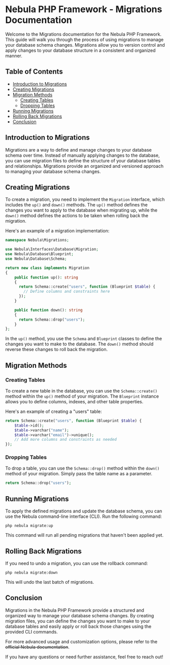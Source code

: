 # Nebula PHP Framework - Migrations Documentation

Welcome to the Migrations documentation for the Nebula PHP Framework. This guide will walk you through the process of using migrations to manage your database schema changes. Migrations allow you to version control and apply changes to your database structure in a consistent and organized manner.

## Table of Contents

- [Introduction to Migrations](#introduction-to-migrations)
- [Creating Migrations](#creating-migrations)
- [Migration Methods](#migration-methods)
  - [Creating Tables](#creating-tables)
  - [Dropping Tables](#dropping-tables)
- [Running Migrations](#running-migrations)
- [Rolling Back Migrations](#rolling-back-migrations)
- [Conclusion](#conclusion)

## Introduction to Migrations

Migrations are a way to define and manage changes to your database schema over time. Instead of manually applying changes to the database, you can use migration files to define the structure of your database tables and relationships. Migrations provide an organized and versioned approach to managing your database schema changes.

## Creating Migrations

To create a migration, you need to implement the `Migration` interface, which includes the `up()` and `down()` methods. The `up()` method defines the changes you want to apply to the database when migrating up, while the `down()` method defines the actions to be taken when rolling back the migration.

Here's an example of a migration implementation:

```php
namespace Nebula\Migrations;

use Nebula\Interfaces\Database\Migration;
use Nebula\Database\Blueprint;
use Nebula\Database\Schema;

return new class implements Migration
{
    public function up(): string
    {
      return Schema::create("users", function (Blueprint $table) {
        // Define columns and constraints here
      });
    }

    public function down(): string
    {
      return Schema::drop("users");
    }
};
```

In the `up()` method, you use the `Schema` and `Blueprint` classes to define the changes you want to make to the database. The `down()` method should reverse these changes to roll back the migration.

## Migration Methods

### Creating Tables

To create a new table in the database, you can use the `Schema::create()` method within the `up()` method of your migration. The `Blueprint` instance allows you to define columns, indexes, and other table properties.

Here's an example of creating a "users" table:

```php
return Schema::create("users", function (Blueprint $table) {
    $table->id();
    $table->varchar("name");
    $table->varchar("email")->unique();
    // Add more columns and constraints as needed
});
```

### Dropping Tables

To drop a table, you can use the `Schema::drop()` method within the `down()` method of your migration. Simply pass the table name as a parameter.

```php
return Schema::drop("users");
```

## Running Migrations

To apply the defined migrations and update the database schema, you can use the Nebula command-line interface (CLI). Run the following command:

```
php nebula migrate:up
```

This command will run all pending migrations that haven't been applied yet.

## Rolling Back Migrations

If you need to undo a migration, you can use the rollback command:

```
php nebula migrate:down
```

This will undo the last batch of migrations.

## Conclusion

Migrations in the Nebula PHP Framework provide a structured and organized way to manage your database schema changes. By creating migration files, you can define the changes you want to make to your database tables and easily apply or roll back those changes using the provided CLI commands.

For more advanced usage and customization options, please refer to the <s>official Nebula documentation</s>.

If you have any questions or need further assistance, feel free to reach out!
